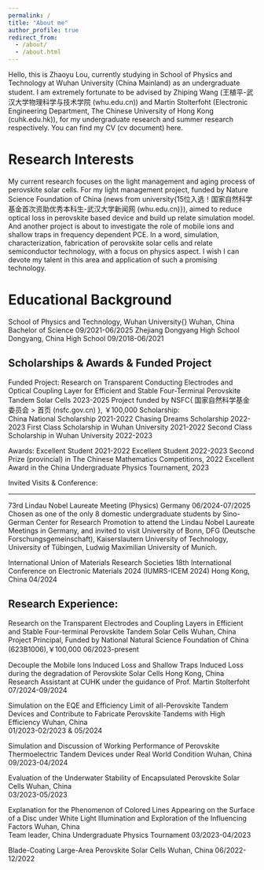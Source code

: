 ```yaml
---
permalink: /
title: "About me"
author_profile: true
redirect_from: 
  - /about/
  - /about.html
---
```


Hello, this is Zhaoyu Lou, currently studying in School of Physics and Technology at Wuhan University (China Mainland) as an undergraduate student. I am extremely fortunate to be advised by Zhiping Wang (王植平-武汉大学物理科学与技术学院 (whu.edu.cn)) and Martin Stolterfoht (Electronic Engineering Department, The Chinese University of Hong Kong (cuhk.edu.hk)), for my undergraduate research and summer research respectively. You can find my CV (cv document) here.

Research Interests
======
My current research focuses on the light management and aging process of perovskite solar cells. For my light management project, funded by Nature Science Foundation of China (news from university{15位入选！国家自然科学基金首次资助优秀本科生-武汉大学新闻网 (whu.edu.cn)}), aimed to reduce optical loss in perovskite based device and build up relate simulation model. And another project is about to investigate the role of mobile ions and shallow traps in frequency dependent PCE. In a word, simulation, characterization, fabrication of perovskite solar cells and relate semiconductor technology, with a focus on physics aspect. I wish I can devote my talent in this area and application of such a promising technology.  

Educational Background
======
School of Physics and Technology, Wuhan University{}			    Wuhan, China
Bachelor of Science                                      09/2021-06/2025
Zhejiang Dongyang High School								Dongyang, China
High School													09/2018-06/2021

Scholarships & Awards & Funded Project
------
Funded Project:
Research on Transparent Conducting Electrodes and Optical Coupling Layer for Efficient and Stable Four-Terminal Perovskite Tandem Solar Cells  2023-2025
Project funded by NSFC{ 国家自然科学基金委员会 > 首页 (nsfc.gov.cn) }, ￥100,000
Scholarship:   
China National Scholarship 2021-2022
Chasing Dreams Scholarship 2022-2023
First Class Scholarship in Wuhan University 2021-2022
Second Class Scholarship in Wuhan University 2022-2023 

Awards: 
Excellent Student 2021-2022
Excellent Student 2022-2023
Second Prize (provincial) in The Chinese Mathematics Competitions, 2022
Excellent Award in the China Undergraduate Physics Tournament, 2023

Invited Visits & Conference:

------
73rd Lindau Nobel Laureate Meeting (Physics)                            Germany
06/2024-07/2025
Chosen as one of the only 8 domestic undergraduate students by Sino-German Center for Research Promotion to attend the Lindau Nobel Laureate Meetings in Germany, and invited to visit University of Bonn, DFG (Deutsche Forschungsgemeinschaft), Kaiserslautern University of Technology, University of Tübingen, Ludwig Maximilian University of Munich.

International Union of Materials Research Societies 18th International Conference on Electronic Materials 2024 (IUMRS-ICEM 2024)                     Hong Kong, China
																	   04/2024


Research Experience:
------
Research on the Transparent Electrodes and Coupling Layers in Efficient and Stable Four-terminal Perovskite Tandem Solar Cells                                                                                                                              	Wuhan, China
Project Principal, Funded by National Natural Science Foundation of China (623B1006),￥100,000                                                       06/2023-present     

Decouple the Mobile Ions Induced Loss and Shallow Traps Induced Loss during the degradation of Perovskite Solar Cells                                                                                                                      	Hong Kong, China
Research Assistant at CUHK under the guidance of Prof. Martin Stolterfoht                                                        07/2024-09/2024

Simulation on the EQE and Efficiency Limit of all-Perovskite Tandem Devices and Contribute to Fabricate Perovskite Tandems with High Efficiency                                                                                                                                  Wuhan, China	
	01/2023-02/2023 & 05/2024

Simulation and Discussion of Working Performance of Perovskite Thermoelectric Tandem Devices under Real World Condition                                                                                                                                                                     Wuhan, China	
	09/2023-04/2024

Evaluation of the Underwater Stability of Encapsulated Perovskite Solar Cells                                                 Wuhan, China	
	03/2023-05/2023

Explanation for the Phenomenon of Colored Lines Appearing on the Surface of a Disc under White Light Illumination and Exploration of the Influencing Factors                                                                                                             Wuhan, China	
Team leader, China Undergraduate Physics Tournament                                                                                     03/2023-04/2023

Blade-Coating Large-Area Perovskite Solar Cells                                                                                                 Wuhan, China
	06/2022-12/2022


